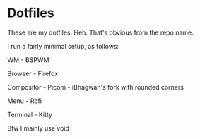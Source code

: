 # Dotfiles

These are my dotfiles. Heh. That's obvious from the repo name.

I run a fairly minimal setup, as follows:

WM - BSPWM

Browser - Firefox

Compositor - Picom - iBhagwan's fork with rounded corners

Menu - Rofi

Terminal - Kitty

Btw I mainly use void
